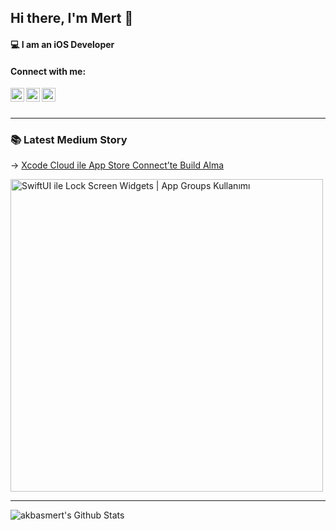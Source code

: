 ## Hi there, I'm Mert 👋


#### 💻  I am an iOS Developer

#### Connect with me:

[<img align="left" alt="akbasmert | LinkedIn" width="22px" src="https://www.svgrepo.com/show/448234/linkedin.svg" />][linkedin]
[<img align="left" alt="akbasmert | Medium" width="22px" src="https://www.svgrepo.com/show/364653/medium-logo-fill.svg" />][medium]
[<img align="left" alt="akbasmert | Twitter" width="22px" src="https://www.svgrepo.com/show/475689/twitter-color.svg" />][twitter]

<br />
<br />

---

### 📚 Latest Medium Story

-> [Xcode Cloud ile App Store Connect’te Build Alma](https://medium.com/@mert.ma246/xcode-cloud-ile-app-store-connectte-build-alma-d6aa6dbc4c54)

[<img src="https://medium.com/@mert.ma246/xcode-cloud-ile-app-store-connectte-build-alma-d6aa6dbc4c54" alt="SwiftUI ile Lock Screen Widgets | App Groups Kullanımı" width="500px">](https://medium.com/@mert.ma246/swiftui-ile-lock-screen-widgets-app-groups-kullanımı-28b4d0e965a9)

---

<img align="left" alt="akbasmert's Github Stats" src="https://github-readme-stats.vercel.app/api?username=akbasmert&show_icons=true&hide_border=true" />

[medium]: https://medium.com/@mert.ma246
[twitter]: https://twitter.com/_akbasmert
[linkedin]: https://www.linkedin.com/in/mert-akba%C5%9F-006398171
